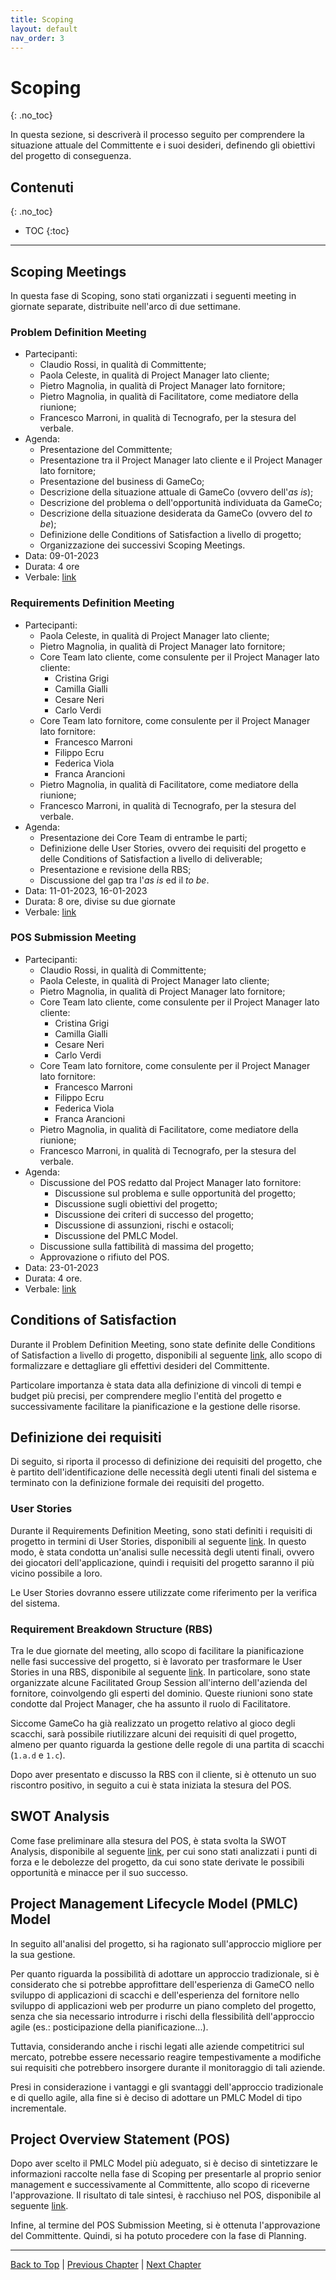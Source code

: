 ```yaml
---
title: Scoping
layout: default
nav_order: 3
---
```


# Scoping
{: .no_toc}

In questa sezione, si descriverà il processo seguito per comprendere la situazione attuale del Committente e i
suoi desideri, definendo gli obiettivi del progetto di conseguenza.

## Contenuti
{: .no_toc}

- TOC 
{:toc}

---

## Scoping Meetings

In questa fase di Scoping, sono stati organizzati i seguenti meeting in giornate separate, distribuite nell'arco
di due settimane.

### Problem Definition Meeting

- Partecipanti:
  - Claudio Rossi, in qualità di Committente;
  - Paola Celeste, in qualità di Project Manager lato cliente;
  - Pietro Magnolia, in qualità di Project Manager lato fornitore;
  - Pietro Magnolia, in qualità di Facilitatore, come mediatore della riunione;
  - Francesco Marroni, in qualità di Tecnografo, per la stesura del verbale.
- Agenda:
  - Presentazione del Committente;
  - Presentazione tra il Project Manager lato cliente e il Project Manager lato fornitore;
  - Presentazione del business di GameCo;
  - Descrizione della situazione attuale di GameCo (ovvero dell'_as is_);
  - Descrizione del problema o dell'opportunità individuata da GameCo;
  - Descrizione della situazione desiderata da GameCo (ovvero del _to be_);
  - Definizione delle Conditions of Satisfaction a livello di progetto;
  - Organizzazione dei successivi Scoping Meetings.
- Data: 09-01-2023
- Durata: 4 ore
- Verbale: [link](/pm/attachments/content/meeting-reports/scoping/problem-definition-meeting)

### Requirements Definition Meeting

- Partecipanti:
  - Paola Celeste, in qualità di Project Manager lato cliente;
  - Pietro Magnolia, in qualità di Project Manager lato fornitore;
  - Core Team lato cliente, come consulente per il Project Manager lato cliente:
    - Cristina Grigi
    - Camilla Gialli
    - Cesare Neri
    - Carlo Verdi
  - Core Team lato fornitore, come consulente per il Project Manager lato fornitore:
    - Francesco Marroni
    - Filippo Ecru
    - Federica Viola
    - Franca Arancioni
  - Pietro Magnolia, in qualità di Facilitatore, come mediatore della riunione;
  - Francesco Marroni, in qualità di Tecnografo, per la stesura del verbale.
- Agenda:
  - Presentazione dei Core Team di entrambe le parti;
  - Definizione delle User Stories, ovvero dei requisiti del progetto e delle Conditions of Satisfaction a livello
    di deliverable;
  - Presentazione e revisione della RBS;
  - Discussione del gap tra l'_as is_ ed il _to be_.
- Data: 11-01-2023, 16-01-2023
- Durata: 8 ore, divise su due giornate
- Verbale: [link](/pm/attachments/content/meeting-reports/scoping/requirements-definition-meeting)

### POS Submission Meeting

- Partecipanti:      
  - Claudio Rossi, in qualità di Committente;
  - Paola Celeste, in qualità di Project Manager lato cliente;
  - Pietro Magnolia, in qualità di Project Manager lato fornitore;
  - Core Team lato cliente, come consulente per il Project Manager lato cliente:
    - Cristina Grigi
    - Camilla Gialli
    - Cesare Neri
    - Carlo Verdi
  - Core Team lato fornitore, come consulente per il Project Manager lato fornitore:
    - Francesco Marroni
    - Filippo Ecru
    - Federica Viola
    - Franca Arancioni
  - Pietro Magnolia, in qualità di Facilitatore, come mediatore della riunione;
  - Francesco Marroni, in qualità di Tecnografo, per la stesura del verbale.
- Agenda:
  - Discussione del POS redatto dal Project Manager lato fornitore:
    - Discussione sul problema e sulle opportunità del progetto;
    - Discussione sugli obiettivi del progetto;
    - Discussione dei criteri di successo del progetto;
    - Discussione di assunzioni, rischi e ostacoli;
    - Discussione del PMLC Model.
  - Discussione sulla fattibilità di massima del progetto;
  - Approvazione o rifiuto del POS.
- Data: 23-01-2023
- Durata: 4 ore.
- Verbale: [link](/pm/attachments/content/meeting-reports/scoping/pos-submission-meeting)

## Conditions of Satisfaction

Durante il Problem Definition Meeting, sono state definite delle Conditions of Satisfaction a livello di progetto, 
disponibili al seguente [link](/pm/attachments/content/cos#09-01-2023), allo scopo di formalizzare e
dettagliare gli effettivi desideri del Committente.

Particolare importanza è stata data alla definizione di vincoli di tempi e budget più precisi, per
comprendere meglio l'entità del progetto e successivamente facilitare la pianificazione e la gestione delle 
risorse.

## Definizione dei requisiti
Di seguito, si riporta il processo di definizione dei requisiti del progetto, che è partito dell'identificazione delle
necessità degli utenti finali del sistema e terminato con la definizione formale dei requisiti del progetto.

### User Stories
Durante il Requirements Definition Meeting, sono stati definiti i requisiti di progetto in termini di User Stories,
disponibili al seguente [link](/pm/attachments/content/user-stories#12-01-2023). 
In questo modo, è stata condotta un'analisi sulle necessità degli utenti finali, ovvero dei giocatori dell'applicazione,
quindi i requisiti del progetto saranno il più vicino possibile a loro.

Le User Stories dovranno essere utilizzate come riferimento per la verifica del sistema.

### Requirement Breakdown Structure (RBS)
Tra le due giornate del meeting, allo scopo di facilitare la pianificazione nelle fasi successive del progetto, si è 
lavorato per trasformare le User Stories in una RBS, disponibile al seguente [link](/pm/attachments/content/rbs#16-01-2023). 
In particolare, sono state organizzate alcune Facilitated Group Session all'interno dell'azienda del fornitore, 
coinvolgendo gli esperti del dominio. Queste riunioni sono state condotte dal Project Manager, che ha assunto il ruolo
di Facilitatore.

Siccome GameCo ha già realizzato un progetto relativo al gioco degli scacchi, sarà possibile riutilizzare alcuni dei 
requisiti di quel progetto, almeno per quanto riguarda la gestione delle regole di una partita di scacchi (`1.a.d` e
`1.c`).

Dopo aver presentato e discusso la RBS con il cliente, si è ottenuto un suo riscontro positivo, in seguito a cui è stata
iniziata la stesura del POS.

## SWOT Analysis
Come fase preliminare alla stesura del POS, è stata svolta la SWOT Analysis, disponibile al seguente 
[link](/pm/attachments/content/swot-analysis#19-01-2023), per cui sono stati analizzati i punti di forza e
le debolezze del progetto, da cui sono state derivate le possibili opportunità e minacce per il suo successo.

## Project Management Lifecycle Model (PMLC) Model
In seguito all'analisi del progetto, si ha ragionato sull'approccio migliore per la sua gestione.

Per quanto riguarda la possibilità di adottare un approccio tradizionale, si è considerato che si potrebbe approfittare
dell'esperienza di GameCO nello sviluppo di applicazioni di scacchi e dell'esperienza del fornitore nello sviluppo di
applicazioni web per produrre un piano completo del progetto, senza che sia necessario introdurre i rischi della
flessibilità dell'approccio agile (es.: posticipazione della pianificazione...).

Tuttavia, considerando anche i rischi legati alle aziende competitrici sul mercato, potrebbe essere necessario reagire
tempestivamente a modifiche sui requisiti che potrebbero insorgere durante il monitoraggio di tali aziende.

Presi in considerazione i vantaggi e gli svantaggi dell'approccio tradizionale e di quello agile, alla fine si è deciso
di adottare un PMLC Model di tipo incrementale.

## Project Overview Statement (POS)
Dopo aver scelto il PMLC Model più adeguato, si è deciso di sintetizzare le informazioni raccolte nella fase di Scoping
per presentarle al proprio senior management e successivamente al Committente, allo scopo di riceverne l'approvazione.
Il risultato di tale sintesi, è racchiuso nel POS, disponibile al seguente [link](/pm/attachments/content/pos#20-01-2023).

Infine, al termine del POS Submission Meeting, si è ottenuta l'approvazione del Committente. Quindi, si ha potuto
procedere con la fase di Planning.

---

[Back to Top](#top) |
[Previous Chapter](/pm/0-problem) |
[Next Chapter](/pm/2-planning)